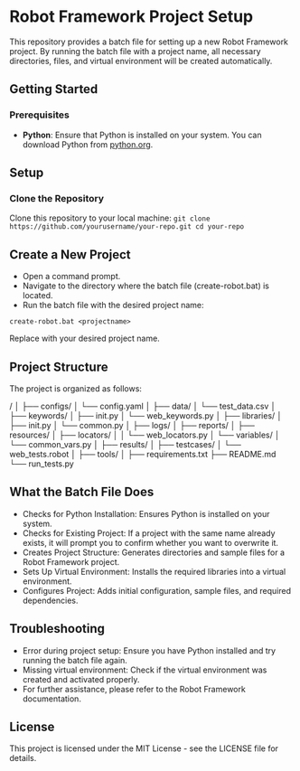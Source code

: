 # Robot Framework Project Setup

This repository provides a batch file for setting up a new Robot Framework project. By running the batch file with a project name, all necessary directories, files, and virtual environment will be created automatically.

## Getting Started

### Prerequisites

- **Python**: Ensure that Python is installed on your system. You can download Python from [python.org](https://www.python.org/).

## Setup
### Clone the Repository
Clone this repository to your local machine:
    ```
    git clone https://github.com/yourusername/your-repo.git
    cd your-repo
    ```

## Create a New Project
- Open a command prompt.
- Navigate to the directory where the batch file (create-robot.bat) is located.
- Run the batch file with the desired project name:
```
create-robot.bat <projectname>
```
Replace <projectname> with your desired project name.


## Project Structure

The project is organized as follows:

<projectname>/
│
├── configs/
│ └── config.yaml
│
├── data/
│ └── test_data.csv
│
├── keywords/
│ ├── init.py
│ └── web_keywords.py
│
├── libraries/
│ ├── init.py
│ └── common.py
│
├── logs/
│
├── reports/
│
├── resources/
│ ├── locators/
│ │ └── web_locators.py
│ └── variables/
│ └── common_vars.py
│
├── results/
│
├── testcases/
│ └── web_tests.robot
│
├── tools/
│
├── requirements.txt
├── README.md
└── run_tests.py

## What the Batch File Does
- Checks for Python Installation: Ensures Python is installed on your system.
- Checks for Existing Project: If a project with the same name already exists, it will prompt you to confirm whether you want to overwrite it.
- Creates Project Structure: Generates directories and sample files for a Robot Framework project.
- Sets Up Virtual Environment: Installs the required libraries into a virtual environment.
- Configures Project: Adds initial configuration, sample files, and required dependencies.


## Troubleshooting
- Error during project setup: Ensure you have Python installed and try running the batch file again.
- Missing virtual environment: Check if the virtual environment was created and activated properly.
- For further assistance, please refer to the Robot Framework documentation.

## License
This project is licensed under the MIT License - see the LICENSE file for details.
